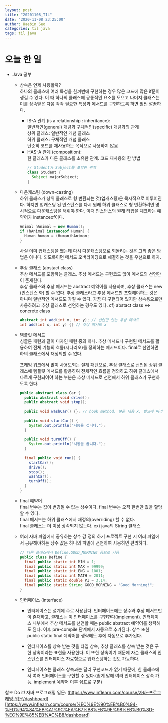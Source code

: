 ```yaml
---
layout: post
title: "20201108_TIL"
date: "2020-11-08 23:25:00"
author: Haebin Seo
categories: til java
tags: til java
---
```

# 오늘 한 일
- Java 공부
  - 상속은 언제 사용할까?  
    하나의 클래스에 여러 특성을 한꺼번에 구현하는 경우 많은 코드에 많은 if문이 생길 수 있다. 이 때 하나의 클래스에 공통적인 요소를 모으고 나머지 클래스는 이를 상속받은 다음 각각 필요한 특성과 메서드를 구현하도록 하면 훨씬 깔끔하다.

    - IS-A 관계 (is a relationship : inheritance):  
      일반적인(general) 개념과 구체적인(specific) 개념과의 관계  
      상위 클래스: 일반적인 개념 클래스  
      하위 클래스: 구체적인 개념 클래스  
      단순히 코드를 재사용하는 목적으로 사용하지 않음  
    - HAS-A 관계 (composition):  
      한 클래스가 다른 클래스를 소유한 관계. 코드 재사용의 한 방법
      ```java
      // Student가 Subject를 포함한 관계
      class Student {
        Subject majorSubject;
      }
      ```

  - 다운캐스팅 (down-casting)  
    하위 클래스가 상위 클래스로 형 변환되는 것(업캐스팅)은 묵시적으로 이루어진다. 하지만 업캐스팅 된 인스턴스를 다시 원래 하위 클래스로 형 변환하려면 명시적으로 다운캐스팅을 해줘야 한다.
    이때 인스턴스의 원래 타입을 체크하는 예약어가 instanceof이다.
    ```java
    Animal hAnimal = new Human();
    if (hAnimal instanceof Human) {
      Human human = (Human)hAniman;
    }
    ```

    사실 이미 업캐스팅을 했는데 다시 다운캐스팅으로 되돌리는 것은 그리 좋은 방법은 아니다. 되도록이면 메서드 오버라이딩으로 해결하는 것을 우선으로 하자.
  
  - 추상 클래스 (abstact class)  
    추상 메서드를 포함하는 클래스. 추상 메서드는 구현코드 없이 메서드의 선언만이 존재한다.  
    추상 클래스와 추상 메서드는 abstract 예약어를 사용하며, 추상 클래스는 new (인스턴스 화) 할 수 없다.
    추상 클래스라고 추상 메서드만 포함해야하는 것은 아니며 일반적인 메서드도 가질 수 있다.
    가끔 다 구현되어 있지만 상속용으로만 사용하려고 추상 클래스로 선언하는 경우도 있다.
    cf) abstact class <-> concrete class
    ```java
    abstract int add(int x, int y); // 선언만 았는 추상 메서드
    int add(int x, int y) {} // 추상 메서드 x
    ```
  
  - 템플릿 메서드  
    싱글톤 패턴과 같이 디자인 패턴 중의 하나. 추상 메서드나 구현된 메서드를 활용하여 전체 기능의 흐름(시나리오)를 정의하는 메서드이다. final로 선언하면 하의 클래스에서 재정의할 수 없다.

    프레임 워크에서 많이 사용도되는 설계 패턴으로, 추상 클래스로 선언된 상위 클래스에 템플릿 메서드를 활용하여 전체적인 흐름을 정의하고 하위 클래스에서 다르게 구현되어야 하는 부분은 추상 메서드로 선언해서 하위 클래스가 구현하도록 한다.
    ```java
    public abstract class Car {
      public abstract void drive();
      public abstract void stop();
      
      public void washCar() {}; // hook method. 본문 내용 x. 필요에 따라 override
      
      public void startCar() {
        System.out.println("시동을 겁니다.");
      }
      
      public void turnOff() {
        System.out.println("시동을 끕니다.");
      }
      
      final public void run() {
        startCar();
        drive();
        stop();
        washCar();
        turnOff();
      }
    }
    ```
  - final 예약어  
    final 변수는 값이 변경될 수 없는 상수이다. final 변수는 오직 한번만 값을 할당할 수 있다.  
    final 메서드는 하위 클래스에서 재정의(overriding) 할 수 없다.  
    final 클래스는 더 이상 상속되지 않는다. ex) java의 String 클래스

  - 여러 자바 파일에서 공유하는 상수 값 정의 하기
    프로젝트 구현 시 여러 파일에서 공유해야하는 상수 값은 하나의 파일에 선언하여 사용하면 편리하다.
    ```java
    // 다른 클래스에서 Define.GOOD_MORNING 등으로 사용
    public class Define {
      final public static int MIN = 1;
      final public static int MAX = 99999;
      final public static int ENG = 1001;
      final public static int MATH = 2011;
      final public static double PI = 3.14;
      final public static String GOOD_MORNING = "Good Morning!";
    }
    ```
  - 인터페이스 (interface)  
    - 인터페이스는 설계에 주로 사용된다. 인터페이스에는 상수와 추상 메서드만이 존재하고, 클래스는 이 인터페이스를 구현한다(implement).
      인터페이스 내부에서 추상 메서드를 선언할 때는 public abstract 예약어를 생략해도 된다. 이후 pre-compile 단계에서 자동으로 추가된다. 상수 또한 public static final 예약어를 생략해도 후에 자동으로 추가된다.

    - 인터페이스를 상속 받는 것을 타입 상속, 추상 클래스를 상속 받는 것은 구현 상속이라는 표현을 사용한다.
    이 또한 상속이기 때문에 자손 클래스의 인스턴스를 인터페이스 자료형으로 업캐스팅하는 것도 가능하다.
  
    - 인터페이스는 클래스 상속과는 달리 구현코드가 없기 때문에, 한 클래스에서 여러 인터페이스를 구현할 수 있다.(쉽게 말해 여러 인터페이스 상속 가능. implement 예약어 이후 쉼표로 구분)


참조
Do it! 자바 프로그래밍 입문: (https://www.inflearn.com/course/자바-프로그래밍-입문/dashboard)[https://www.inflearn.com/course/%EC%9E%90%EB%B0%94-%ED%94%84%EB%A1%9C%EA%B7%B8%EB%9E%98%EB%B0%8D-%EC%9E%85%EB%AC%B8/dashboard]